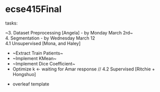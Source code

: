 # ecse415Final

tasks:<br />

~3. Dataset Preprocessing [Angela] - by Monday March 2rd~<br />
4. Segmentation - by Wednesday March 12<br />
4.1 Unsupervised [Mona, and Haley]<br />
* ~Extract Train Patients~
* ~Implement KMean~
* ~Implement Dice Coefficient~
* Optimize k <- waiting for Amar response
//
4.2 Supervised [Ritchie + Hongshuo]<br />

- overleaf template<br />

  
